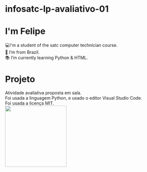 # infosatc-lp-avaliativo-01

# I'm Felipe
:computer:I'm a student of the satc computer technician course. <br>
:house_with_garden: I’m from Brazil. <br>
:books: I’m currently learning Python & HTML. 

# Projeto
Atividade avaliativa proposta em sala.<br>
Foi usada a linguagem Python, e usado o editor Visual Studio Code.<br>
Foi usada a licença MIT.<br>
<img align=center src="https://tenor.com/view/one-piece-anime-manga-series-luffy-smiling-gif-17594271" width=200 height=200 />


